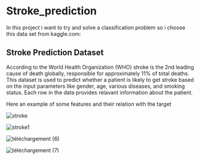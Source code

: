 # Stroke_prediction
In this project i want to try and solve a classification problem so i choose this data set from kaggle.com:
## Stroke Prediction Dataset 
According to the World Health Organization (WHO) stroke is the 2nd leading cause of death globally, responsible for approximately 11% of total deaths.
This dataset is used to predict whether a patient is likely to get stroke based on the input parameters like gender, age, various diseases, and smoking status. Each row in the data provides relavant information about the patient.

Here an example of some features and their relation with the target 

![stroke](https://github.com/medayoubaziz/Classification-predictions/assets/145483390/9b6ca425-0951-4393-aeb0-16d01a1deb5e)


![stroke1](https://github.com/medayoubaziz/Classification-predictions/assets/145483390/b9d8a49d-7e31-40f6-a324-c5f1a788b0b6)

![téléchargement (6)](https://github.com/medayoubaziz/Classification-predictions/assets/145483390/c37cedb9-76b8-4bc6-bee7-b44c7998f789)


![téléchargement (7)](https://github.com/medayoubaziz/Classification-predictions/assets/145483390/6be90efc-8896-42ac-b916-fd4f742f139e)
